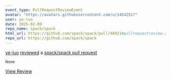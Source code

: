 ```yaml
---
event_type: PullRequestReviewEvent
avatar: "https://avatars.githubusercontent.com/u/1454251?"
user: ye-luo
date: 2025-02-09
repo_name: spack/spack
html_url: https://github.com/spack/spack/pull/48921#pullrequestreview-2604303051
repo_url: https://github.com/spack/spack
---
```


<a href='https://github.com/ye-luo' target='_blank'>ye-luo</a> <a href='https://github.com/spack/spack/pull/48921#pullrequestreview-2604303051' target='_blank'>reviewed</a> a <a href='https://github.com/spack/spack/pull/48921' target='_blank'>spack/spack pull request</a>

<small>None</small>

<a href='https://github.com/spack/spack/pull/48921#pullrequestreview-2604303051' target='_blank'>View Review</a>